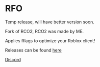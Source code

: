 # RFO
Temp release, will have better version soon.

Fork of RCO2, RCO2 was made by ME.

Applies fflags to optimize your Roblox client!

Releases can be found [here](https://github.com/rbxflags/RFO-Windows-Temp/releases)

[Discord](https://discord.gg/wFNQBnxJTc)

